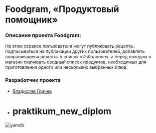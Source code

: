 # Foodgram, «Продуктовый помощник»

### Описание проекта Foodgram:
На этом сервисе пользователи могут публиковать рецепты, подписываться на 
публикации других пользователей, добавлять понравившиеся рецепты в список 
«Избранное», а перед походом в магазин скачивать сводный список продуктов, 
необходимых для приготовления одного или нескольких выбранных блюд.



### Разработчик проекта
- [Владислав Грачев](https://github.com/grachevvladislav)
- # praktikum_new_diplom

![yamdb](https://github.com/grachevvladislav/foodgram-project-react/actions/workflows/foodgram_workflow.yml/badge.svg)

